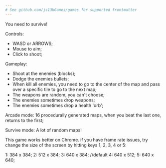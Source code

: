 ```yaml
---
# See github.com/js13kGames/games for supported frontmatter
---
```

You need to survive!

Controls:

- WASD or ARROWS;
- Mouse to aim;
- Click to shoot;

Gameplay:
- Shoot at the enemies (blocks);
- Dodge the enemies bullets;
- When kill all enemies, you need to go to the center of the map and pass over a specific tile to go to the next map;
- The weapons are random, you can't choose;
- The enemies sometimes drop weapons;
- The enemies sometimes drop a health 'orb';

Arcade mode: 16 procedurally generated maps, when you beat the last one, returns to the first;

Survive mode: A lot of random maps!

This game works better on Chrome. if you have frame rate issues, try change the size of the screen by hitting keys 1, 2, 3, 4 or 5:

1: 384 x 384;
2: 512 x 384;
3: 640 x 384; //default
4: 640 x 512;
5: 640 x 640;